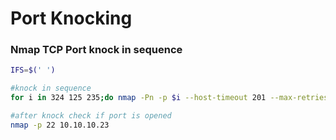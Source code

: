 # Port Knocking

### Nmap TCP Port knock in sequence

```bash
IFS=$(' ')

#knock in sequence
for i in 324 125 235;do nmap -Pn -p $i --host-timeout 201 --max-retries 0 10.10.10.23; done

#after knock check if port is opened
nmap -p 22 10.10.10.23
```



